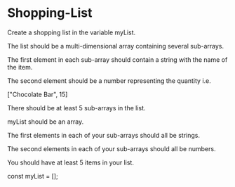 # Shopping-List

Create a shopping list in the variable myList.

The list should be a multi-dimensional array containing several sub-arrays.

The first element in each sub-array should contain a string with the name of the item.

The second element should be a number representing the quantity i.e.

["Chocolate Bar", 15]

There should be at least 5 sub-arrays in the list.

myList should be an array.

The first elements in each of your sub-arrays should all be strings.

The second elements in each of your sub-arrays should all be numbers.

You should have at least 5 items in your list.

   const myList = [];
